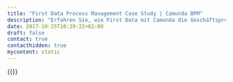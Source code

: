 ```yaml
---
title: "First Data Process Management Case Study | Camunda BPM"
description: "Erfahren Sie, wie First Data mit Camunda die Geschäftsprozessautomatisierung organisiert und die Effizienz im Unternehmen gesteigert hat. Camunda ist der Marktführer für Workflow-Automatisierung basierend auf Java und BPMN 2.0."
date: 2017-10-25T10:39:22+02:00
draft: false
contact: true
contacthidden: true
mycontent: static
---
```

{{<case-study-single
company="First Data"
companydescription="First Data (NYSE: FDC) ist ein weltweit führender Anbieter von Technologien und Lösungen für den Handel und bedient rund sechs Millionen Geschäftsstellen und 4.000 Finanzinstitute in mehr als 100 Ländern weltweit. Die 22.000 Eigentümer-Mitarbeiter des Unternehmens unterstützen Unternehmen, von Start-ups bis hin zu den größten Konzernen der Welt, beim täglichen Handel, indem sie mehr als 3.000 Transaktionen pro Sekunde und 2,4 Billionen Dollar pro Jahr sichern und verarbeiten."
customerquote=""
teaser=""
usecase=""
videolink=""
logo="//images.ctfassets.net/vpidbgnakfvf/4ViEUqn6YTjdNaL0MvWZA2/5dc0cffedbc052f1adf9dc82e400d5d7/first_data.png"
pdf=""
thumbnail="">}}